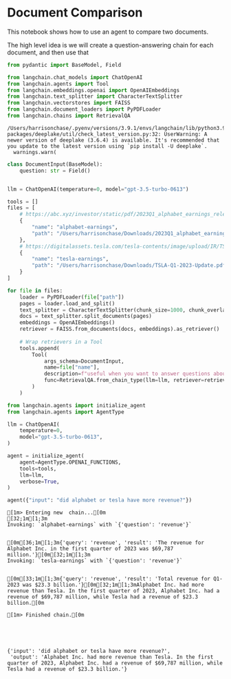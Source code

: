 # Document Comparison

This notebook shows how to use an agent to compare two documents.

The high level idea is we will create a question-answering chain for each document, and then use that 


```python
from pydantic import BaseModel, Field

from langchain.chat_models import ChatOpenAI
from langchain.agents import Tool
from langchain.embeddings.openai import OpenAIEmbeddings
from langchain.text_splitter import CharacterTextSplitter
from langchain.vectorstores import FAISS
from langchain.document_loaders import PyPDFLoader
from langchain.chains import RetrievalQA
```

    /Users/harrisonchase/.pyenv/versions/3.9.1/envs/langchain/lib/python3.9/site-packages/deeplake/util/check_latest_version.py:32: UserWarning: A newer version of deeplake (3.6.4) is available. It's recommended that you update to the latest version using `pip install -U deeplake`.
      warnings.warn(
    


```python
class DocumentInput(BaseModel):
    question: str = Field()


llm = ChatOpenAI(temperature=0, model="gpt-3.5-turbo-0613")

tools = []
files = [
    # https://abc.xyz/investor/static/pdf/2023Q1_alphabet_earnings_release.pdf
    {
        "name": "alphabet-earnings", 
        "path": "/Users/harrisonchase/Downloads/2023Q1_alphabet_earnings_release.pdf",
    }, 
    # https://digitalassets.tesla.com/tesla-contents/image/upload/IR/TSLA-Q1-2023-Update
    {
        "name": "tesla-earnings", 
        "path": "/Users/harrisonchase/Downloads/TSLA-Q1-2023-Update.pdf"
    }
]

for file in files:
    loader = PyPDFLoader(file["path"])
    pages = loader.load_and_split()
    text_splitter = CharacterTextSplitter(chunk_size=1000, chunk_overlap=0)
    docs = text_splitter.split_documents(pages)
    embeddings = OpenAIEmbeddings()
    retriever = FAISS.from_documents(docs, embeddings).as_retriever()
    
    # Wrap retrievers in a Tool
    tools.append(
        Tool(
            args_schema=DocumentInput,
            name=file["name"], 
            description=f"useful when you want to answer questions about {file['name']}",
            func=RetrievalQA.from_chain_type(llm=llm, retriever=retriever)
        )
    )
```


```python
from langchain.agents import initialize_agent
from langchain.agents import AgentType
```


```python
llm = ChatOpenAI(
    temperature=0,
    model="gpt-3.5-turbo-0613", 
)

agent = initialize_agent(
    agent=AgentType.OPENAI_FUNCTIONS,
    tools=tools,
    llm=llm,
    verbose=True,
)

agent({"input": "did alphabet or tesla have more revenue?"})
```

    
    
    [1m> Entering new  chain...[0m
    [32;1m[1;3m
    Invoking: `alphabet-earnings` with `{'question': 'revenue'}`
    
    
    [0m[36;1m[1;3m{'query': 'revenue', 'result': 'The revenue for Alphabet Inc. in the first quarter of 2023 was $69,787 million.'}[0m[32;1m[1;3m
    Invoking: `tesla-earnings` with `{'question': 'revenue'}`
    
    
    [0m[33;1m[1;3m{'query': 'revenue', 'result': 'Total revenue for Q1-2023 was $23.3 billion.'}[0m[32;1m[1;3mAlphabet Inc. had more revenue than Tesla. In the first quarter of 2023, Alphabet Inc. had a revenue of $69,787 million, while Tesla had a revenue of $23.3 billion.[0m
    
    [1m> Finished chain.[0m
    




    {'input': 'did alphabet or tesla have more revenue?',
     'output': 'Alphabet Inc. had more revenue than Tesla. In the first quarter of 2023, Alphabet Inc. had a revenue of $69,787 million, while Tesla had a revenue of $23.3 billion.'}




```python

```
